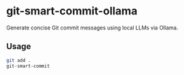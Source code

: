 # git-smart-commit-ollama

Generate concise Git commit messages using local LLMs via Ollama.

## Usage

```bash
git add .
git-smart-commit
```
